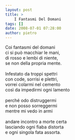 ```yaml
---
layout: post
title: >
    I Fantasmi Del Domani
tags: []
date: 2008-07-01 07:28:00
author: pietro
---
```

Coi fantasmi del domani<br/>ci si può macchiar le mani,<br/>di rosso e lembi di niente,<br/>se non della propria mente.<br/><br/>Infestato da troppi spettri<br/>con code, sorrisi e plettri,<br/>vorrei colarmi nel cemento<br/>così da impedirmi ogni lamento<br/><br/>perché odo distruggermi<br/>e non posso sorreggermi<br/>mentre mi vedo in armi<br/><br/>andare incontro a morte certa<br/>lasciando ogni fiaba distorta<br/>e ogni singola fata assorta.
